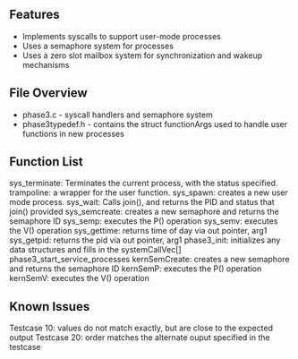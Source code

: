 ## Features
- Implements syscalls to support user-mode processes
- Uses a semaphore system for processes
- Uses a zero slot mailbox system for synchronization and wakeup mechanisms

## File Overview
- phase3.c - syscall handlers and semaphore system
- phase3typedef.h - contains the struct functionArgs used to handle user functions in new processes

## Function List
sys_terminate: Terminates the current process, with the status specified.
trampoline: a wrapper for the user function.
sys_spawn: creates a new user mode process.
sys_wait: Calls join(), and returns the PID and status that join() provided
sys_semcreate: creates a new semaphore and returns the semaphore ID
sys_semp: executes the P() operation
sys_semv: executes the V() operation
sys_gettime: returns time of day via out pointer, arg1
sys_getpid: returns the pid via out pointer, arg1
phase3_init: initializes any data structures and fills in the systemCallVec[]
phase3_start_service_processes
kernSemCreate: creates a new semaphore and returns the semaphore ID
kernSemP: executes the P() operation
kernSemV: executes the V() operation

## Known Issues
Testcase 10: values do not match exactly, but are close to the expected output
Testcase 20: order matches the alternate ouput specified in the testcase
